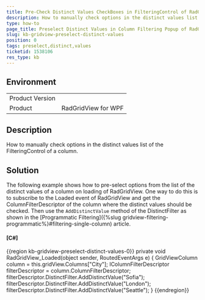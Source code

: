 ```yaml
---
title: Pre-Check Distinct Values CheckBoxes in FilteringControl of RadGridView
description: How to manually check options in the distinct values list of the FilteringControl.
type: how-to
page_title: Preselect Distinct Values in Column Filtering Popup of RadGridView
slug: kb-gridview-preselect-distinct-values
position: 0
tags: preselect,distinct,values
ticketid: 1538106
res_type: kb
---
```


## Environment
<table>
	<tbody>
		<tr>
			<td>Product Version</td>
			<td></td>
		</tr>
		<tr>
			<td>Product</td>
			<td>RadGridView for WPF</td>
		</tr>
	</tbody>
</table>

## Description

How to manually check options in the distinct values list of the FilteringControl of a column.

## Solution

The following example shows how to pre-select options from the list of the distinct values of a column on loading of RadGridView. One way to do this is to subscribe to the Loaded event of RadGridView and get the ColumnFilterDescriptor of the column where the distinct values should be checked. Then use the `AddDistinctValue` method of the DistinctFilter as shown in the [Programmatic Filtering]({%slug gridview-filtering-programmatic%}#filtering-single-column) article.

#### __[C#]__
{{region kb-gridview-preselect-distinct-values-0}}
	private void RadGridView_Loaded(object sender, RoutedEventArgs e)
	{
		GridViewColumn column = this.gridView.Columns["City"];
		IColumnFilterDescriptor filterDescriptor = column.ColumnFilterDescriptor;
		filterDescriptor.DistinctFilter.AddDistinctValue("Sofia");
		filterDescriptor.DistinctFilter.AddDistinctValue("London");
		filterDescriptor.DistinctFilter.AddDistinctValue("Seattle");
	}
{{endregion}}
